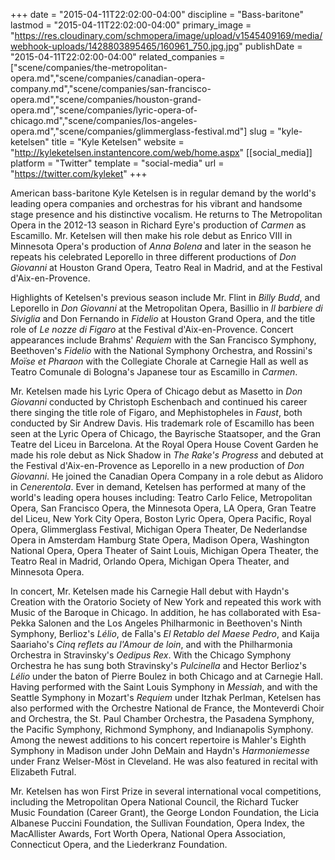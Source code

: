 +++
date = "2015-04-11T22:02:00-04:00"
discipline = "Bass-baritone"
lastmod = "2015-04-11T22:02:00-04:00"
primary_image = "https://res.cloudinary.com/schmopera/image/upload/v1545409169/media/webhook-uploads/1428803895465/160961_750.jpg.jpg"
publishDate = "2015-04-11T22:02:00-04:00"
related_companies = ["scene/companies/the-metropolitan-opera.md","scene/companies/canadian-opera-company.md","scene/companies/san-francisco-opera.md","scene/companies/houston-grand-opera.md","scene/companies/lyric-opera-of-chicago.md","scene/companies/los-angeles-opera.md","scene/companies/glimmerglass-festival.md"]
slug = "kyle-ketelsen"
title = "Kyle Ketelsen"
website = "http://kyleketelsen.instantencore.com/web/home.aspx"
[[social_media]]
platform = "Twitter"
template = "social-media"
url = "https://twitter.com/kyleket"
+++

<p>
	American bass-baritone Kyle Ketelsen is in regular demand by the world's leading opera companies and orchestras for his vibrant and handsome stage presence and his distinctive vocalism. He returns to The Metropolitan Opera in the 2012-13 season in Richard Eyre's production of <em>Carmen</em> as Escamillo. Mr. Ketelsen will then make his role debut as Enrico VIII in Minnesota Opera's production of <em>Anna Bolena</em> and later in the season he repeats his celebrated Leporello in three different productions of <em>Don Giovanni</em> at Houston Grand Opera, Teatro Real in Madrid, and at the Festival d'Aix-en-Provence.
</p>
<p>
	Highlights of Ketelsen's previous season include Mr. Flint in <em>Billy Budd</em>, and Leporello in <em>Don Giovanni</em> at the Metropolitan Opera, Basillio in <em>Il barbiere di Siviglia</em> and Don Fernando in <em>Fidelio</em> at Houston Grand Opera, and the title role of <em>Le nozze di Figaro</em> at the Festival d'Aix-en-Provence. Concert appearances include Brahms' <em>Requiem</em> with the San Francisco Symphony, Beethoven's <em>Fidelio</em> with the National Symphony Orchestra, and Rossini's <em>Moïse et Pharaon</em> with the Collegiate Chorale at Carnegie Hall as well as Teatro Comunale di Bologna's Japanese tour as Escamillo in <em>Carmen</em>.
</p>
<p>
	Mr. Ketelsen made his Lyric Opera of Chicago debut as Masetto in <em>Don Giovanni</em> conducted by Christoph Eschenbach and continued his career there singing the title role of Figaro, and Mephistopheles in <em>Faust</em>, both conducted by Sir Andrew Davis. His trademark role of Escamillo has been seen at the Lyric Opera of Chicago, the Bayrische Staatsoper, and the Gran Teatre del Liceu in Barcelona. At the Royal Opera House Covent Garden he made his role debut as Nick Shadow in <em>The Rake's Progress</em> and debuted at the Festival d'Aix-en-Provence as Leporello in a new production of <em>Don Giovanni</em>. He joined the Canadian Opera Company in a role debut as Alidoro in <em>Cenerentola</em>. Ever in demand, Ketelsen has performed at many of the world's leading opera houses including: Teatro Carlo Felice, Metropolitan Opera, San Francisco Opera, the Minnesota Opera, LA Opera, Gran Teatre del Liceu, New York City Opera, Boston Lyric Opera, Opera Pacific, Royal Opera, Glimmerglass Festival, Michigan Opera Theater, De Nederlandse Opera in Amsterdam Hamburg State Opera, Madison Opera, Washington National Opera, Opera Theater of Saint Louis, Michigan Opera Theater, the Teatro Real in Madrid, Orlando Opera, Michigan Opera Theater, and Minnesota Opera.
</p>
<p>
	In concert, Mr. Ketelsen made his Carnegie Hall debut with Haydn's Creation with the Oratorio Society of New York and repeated this work with Music of the Baroque in Chicago. In addition, he has collaborated with Esa-Pekka Salonen and the Los Angeles Philharmonic in Beethoven's Ninth Symphony, Berlioz's <em>Lélio</em>, de Falla's<em> El Retablo del Maese Pedro</em>, and Kaija Saariaho's <em>Cinq reflets au l'Amour de loin</em>, and with the Philharmonia Orchestra in Stravinsky's <em>Oedipus Rex</em>. With the Chicago Symphony Orchestra he has sung both Stravinsky's <em>Pulcinella</em> and Hector Berlioz's <em>Lélio</em> under the baton of Pierre Boulez in both Chicago and at Carnegie Hall. Having performed with the Saint Louis Symphony in <em>Messiah</em>, and with the Seattle Symphony in Mozart's <em>Requiem</em> under Itzhak Perlman, Ketelsen has also performed with the Orchestre National de France, the Monteverdi Choir and Orchestra, the St. Paul Chamber Orchestra, the Pasadena Symphony, the Pacific Symphony, Richmond Symphony, and Indianapolis Symphony. Among the newest additions to his concert repertoire is Mahler's Eighth Symphony in Madison under John DeMain and Haydn's <em>Harmoniemesse</em> under Franz Welser-Möst in Cleveland. He was also featured in recital with Elizabeth Futral.
</p>
<p>
	Mr. Ketelsen has won First Prize in several international vocal competitions, including the Metropolitan Opera National Council, the Richard Tucker Music Foundation (Career Grant), the George London Foundation, the Licia Albanese Puccini Foundation, the Sullivan Foundation, Opera Index, the MacAllister Awards, Fort Worth Opera, National Opera Association, Connecticut Opera, and the Liederkranz Foundation.
</p>

